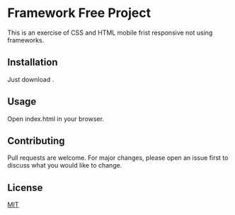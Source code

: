 # Framework Free Project

This is an exercise of CSS and HTML mobile frist responsive not using frameworks.

## Installation

Just download .

## Usage
Open index.html in your browser.

## Contributing
Pull requests are welcome. For major changes, please open an issue first to discuss what you would like to change.

## License
[MIT](https://choosealicense.com/licenses/mit/)